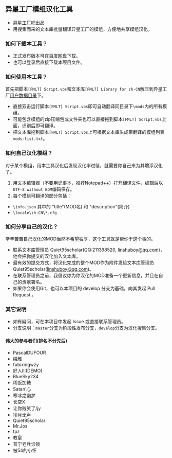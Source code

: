 ## 异星工厂模组汉化工具
- [异星工厂吧](http://tieba.baidu.com/f?kw=factorio)出品
- 用搜集而来的文本库批量翻译异星工厂的模组，方便地共享模组汉化。

### 如何下载本工具？
- 正式发布版本可在[百度网盘](http://pan.baidu.com/s/1pJ1MEVL)下载。
- 也可以登录后直接下载本项目文件。

### 如何使用本工具？
首先把脚本`[FMLT] Script.vbs`和文本库`[FMLT] Library for zh-CN`解压到异星工厂[用户数据目录](https://wiki.factorio.com/index.php?title=Application_directory/zh)下。

- 直接双击运行脚本`[FMLT] Script.vbs`即可自动翻译同目录下`\mods`内的所有模组。
- 可能包含模组的zip压缩包或文件夹也可以直接拖到脚本`[FMLT] Script.vbs`上面，识别后即可翻译。
- 把文本库拖到脚本`[FMLT] Script.vbs`上可根据文本库生成带翻译的模组列表`mods-list.txt`。

### 如何自己汉化模组？
对于某个模组，用本工具汉化后发现汉化率过低，就需要你自己来为其增添汉化了。

1. 用文本编辑器（不要用记事本，推荐Notepad++）打开翻译文件，编辑后以`UTF-8 without BOM`编码保存。
2. 每个模组可翻译的部分包括：

- `\info.json` 其中的 "title"(MOD名) 和 "description"(简介) 
- `\locale\zh-CN\*.cfg` 

### 如何分享自己的汉化？
辛辛苦苦自己汉化的MOD当然不希望独享，这个工具就是帮你干这个事的。

- 联系文本库管理员 Quiet95scholar(QQ:211398520, linshuboy@qq.com)，他会把你提交的汉化加入文本库。
- 最有效的提交方式，将汉化完成的整个MOD作为附件发给文本库管理员 Quiet95scholar(linshuboy@qq.com)。
- 在联系管理员之前，我倡议你为你汉化的MOD准备一个更新信息，并且在自己的贡献署名。
- 如果你会使用Git，也可以本项目的 develop 分支为基础，向其发起 Pull Request 。

### 其它说明
- 如有疑问，可在本项目中发起 Issue 或直接联系管理员。
- 分支说明：`master`分支为阶段性发布分支，`develop`分支为汉化搜集分支。

#### 伟大的参与者们(排名不分先后)

- PascalDUFOUR
- 磷雅
- fubixingwzy
- 好人Ⅲ(DEMO)
- BlueSky234
- 稀饭加糖
- Satan'心
- 寒冰之幽梦
- 长空X
- 让你贱笑了/jy
- 冷月无声
- Quiet95scholar
- Mr.Jos
- tpz
- 教皇
- 普宁老兵诊锁
- 被54的小怀